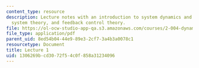 ```yaml
---
content_type: resource
description: Lecture notes with an introduction to system dynamics and control, linear
  system theory, and feedback control theory.
file: https://ol-ocw-studio-app-qa.s3.amazonaws.com/courses/2-004-dynamics-and-control-ii-spring-2008/1306269bcd3072f54c0f858a31234096_lecture_01.pdf
file_type: application/pdf
parent_uid: 8ed54b04-44e9-89e3-2cf7-3a4b3a0078c1
resourcetype: Document
title: Lecture 1
uid: 1306269b-cd30-72f5-4c0f-858a31234096
---
```


